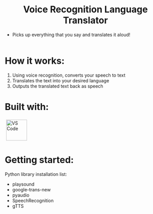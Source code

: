 <h1 align="center"> Voice Recognition Language Translator </h1>

- Picks up everything that you say and translates it aloud!
<br></br>

# How it works:
1. Using voice recognition, converts your speech to text
2. Translates the text into your desired language
3. Outputs the translated text back as speech

# Built with:
<p>
<img src="https://upload.wikimedia.org/wikipedia/commons/thumb/c/c3/Python-logo-notext.svg/1200px-Python-logo-notext.svg.png" alt="VS Code" height="65" style="vertical-align:top; margin:4px">
</p>

# Getting started:
Python library installation list:
   - playsound
   - google-trans-new
   - pyaudio
   - SpeechRecognition
   - gTTS
